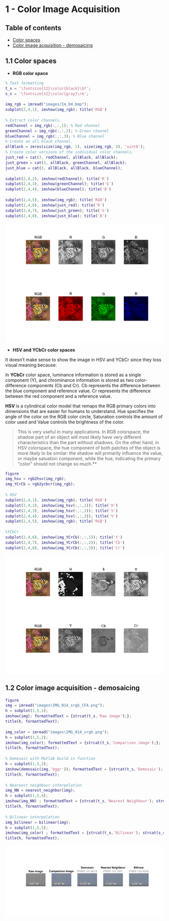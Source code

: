 # 1 - Color Image Acquisition
## Table of contents
- [Color spaces](#1.1Colorspaces)
- [Color image acquisition - demosaicing](#1.2Demosaicing)

## 1.1 Color spaces <a name="1.1Colorspaces"></a>

   -  **RGB color space** 

```Matlab
% Text formatting
t_s = '\fontsize{12}\color{black}\bf'; 
s_s = '\fontsize{12}\color{gray}\rm'; 

img_rgb = imread("images/Im_04.bmp");
subplot(2,4,1), imshow(img_rgb); title('RGB')

% Extract color channels.
redChannel = img_rgb(:,:,1); % Red channel
greenChannel = img_rgb(:,:,2); % Green channel
blueChannel = img_rgb(:,:,3); % Blue channel
% Create an all black channel.
allBlack = zeros(size(img_rgb, 1), size(img_rgb, 2), 'uint8');
% Create color versions of the individual color channels.
just_red = cat(3, redChannel, allBlack, allBlack);
just_green = cat(3, allBlack, greenChannel, allBlack);
just_blue = cat(3, allBlack, allBlack, blueChannel);

subplot(2,4,2), imshow(redChannel); title('R')
subplot(2,4,3), imshow(greenChannel); title('G')
subplot(2,4,4), imshow(blueChannel); title('B')

subplot(2,4,5), imshow(img_rgb); title('RGB')
subplot(2,4,6), imshow(just_red); title('R')
subplot(2,4,7), imshow(just_green); title('G')
subplot(2,4,8), imshow(just_blue); title('B')
```

![figure_0.png](README_images/figure_0.png)

   -  **HSV and YCbCr color spaces** 

It doesn’t make sense to show the image in HSV and YCbCr since they loss visual meaning because: 

In **YCbCr** color space, luminance information is stored as a single component (Y), and chrominance information is stored as two color-difference components (Cb and Cr). Cb represents the difference between the blue component and reference value. Cr represents the difference between the red component and a reference value.

**HSV** is a cylindrical color model that remaps the RGB primary colors into dimensions that are easier for humans to understand. Hue specifies the angle of the color on the RGB color circle, Saturation controls the amount of color used and Value controls the brightness of the color. 

> This is very useful in many applications. In RGB colorspace, the shadow part of an object will most likely have very different characteristics than the  part without shadows. On the other hand, in HSV colorspace, the hue component of both patches of the object is more likely to be similar: the shadow will primarily influence the value, or maybe satuation component, while the hue, indicating the primary "color" should not change so much.**

```Matlab
figure
img_hsv = rgb2hsv(img_rgb);
img_YCrCb = rgb2ycbcr(img_rgb);

% HSV
subplot(2,4,1), imshow(img_rgb); title('RGB')
subplot(2,4,2), imshow(img_hsv(:,:,1)); title('H')
subplot(2,4,3), imshow(img_hsv(:,:,2)); title('S')
subplot(2,4,4), imshow(img_hsv(:,:,3)); title('V')
subplot(2,4,5), imshow(img_rgb); title('RGB')

%YCbCr
subplot(2,4,6), imshow(img_YCrCb(:,:,1)); title('Y')
subplot(2,4,7), imshow(img_YCrCb(:,:,2)); title('Cb')
subplot(2,4,8), imshow(img_YCrCb(:,:,3)); title('Cr')
```

![figure_1.png](README_images/figure_1.png)

## 1.2 Color image acquisition - demosaicing <a name="1.2Demosaicing"></a>

```Matlab
figure
img = imread("images\IMG_014_srgb_CFA.png");
h = subplot(1,5,1);
imshow(img); formattedText = {strcat(t_s,'Raw image');}; 
title(h, formattedText); 

img_color = imread("images\IMG_014_srgb.png"); 
h = subplot(1,5,2);
imshow(img_color); formattedText = {strcat(t_s,'Comparison image');}; 
title(h, formattedText); 

% Demosaic with Matlab build in function
h = subplot(1,5,3);
imshow(demosaic(img,'bggr')); formattedText = {strcat(t_s,'Demosaic'); strcat(s_s,'PNSR = ',string(psnr(img_color,demosaic(img,'bggr'))))};
title(h, formattedText); 

% Neareast neighbour interpolation
img_NN = nearest_neighbor(img); 
h = subplot(1,5,4);
imshow(img_NN) ; formattedText = {strcat(t_s,'Nearest Neighbour'); strcat(s_s,'PNSR = ',string(psnr(img_color,img_NN)))};
title(h, formattedText); 

% Bilinear interpolation
img_bilinear = bilinear(img); 
h = subplot(1,5,5);
imshow(img_color) ; formattedText = {strcat(t_s,'Bilinear'); strcat(s_s,'PNSR = ',string(psnr(img_color,img_bilinear)))};
title(h, formattedText); 
```

![figure_2.png](README_images/figure_2.png)

